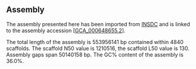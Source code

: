 **Assembly**
--------

The assembly presented here has been imported from [INSDC](http://www.insdc.org) and is linked to the assembly accession [[GCA\_000648655.2](http://www.ebi.ac.uk/ena/data/view/GCA_000648655.2)].

The total length of the assembly is 553956141 bp contained within 4840 scaffolds.
The scaffold N50 value is 1210516, the scaffold L50 value is 130.
Assembly gaps span 50140158 bp. The GC% content of the assembly is 36.0%.
